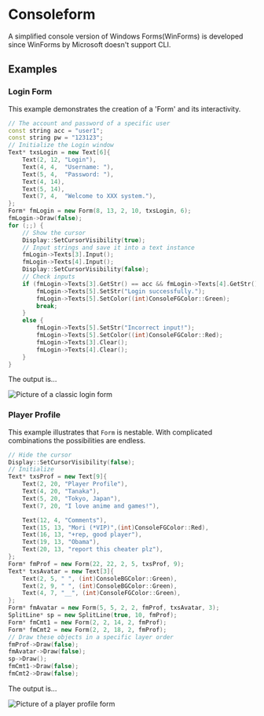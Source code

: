 # Consoleform

A simplified console version of Windows Forms(WinForms) is developed since WinForms by Microsoft doesn't support CLI. 

## Examples
### Login Form
This example demonstrates the creation of a 'Form' and its interactivity. 
```c++
// The account and password of a specific user
const string acc = "user1";
const string pw = "123123";
// Initialize the Login window
Text* txsLogin = new Text[6]{
	Text(2, 12,	"Login"),
	Text(4, 4,	"Username: "),
	Text(5, 4,	"Password: "),
	Text(4, 14),
	Text(5, 14),
	Text(7, 4,	"Welcome to XXX system."),
};
Form* fmLogin = new Form(8, 13, 2, 10, txsLogin, 6);
fmLogin->Draw(false);
for (;;) {
	// Show the cursor
	Display::SetCursorVisibility(true);
	// Input strings and save it into a text instance
	fmLogin->Texts[3].Input();
	fmLogin->Texts[4].Input();
	Display::SetCursorVisibility(false);
	// Check inputs
	if (fmLogin->Texts[3].GetStr() == acc && fmLogin->Texts[4].GetStr() == pw) {
		fmLogin->Texts[5].SetStr("Login successfully.");
		fmLogin->Texts[5].SetColor((int)ConsoleFGColor::Green);
		break;
	}
	else {
		fmLogin->Texts[5].SetStr("Incorrect input!");
		fmLogin->Texts[5].SetColor((int)ConsoleFGColor::Red);
		fmLogin->Texts[3].Clear();
		fmLogin->Texts[4].Clear();
	}
}

```
The output is...

![Picture of a classic login form](https://github.com/bac0id/Consoleform/blob/master/screenshot_example_1.png)

### Player Profile

This example illustrates that `Form` is nestable. With complicated combinations the possibilities are endless.

```C++
// Hide the cursor
Display::SetCursorVisibility(false);
// Initialize
Text* txsProf = new Text[9]{
	Text(2, 20,	"Player Profile"),
	Text(4, 20, "Tanaka"),
	Text(5, 20, "Tokyo, Japan"),
	Text(7, 20, "I love anime and games!"),

	Text(12, 4, "Comments"),
	Text(15, 13, "Mori (*VIP)",(int)ConsoleFGColor::Red),
	Text(16, 13, "+rep, good player"),
	Text(19, 13, "Obama"),
	Text(20, 13, "report this cheater plz"),
};
Form* fmProf = new Form(22, 22, 2, 5, txsProf, 9);
Text* txsAvatar = new Text[3]{
	Text(2, 5, " ", (int)ConsoleBGColor::Green),
	Text(2, 9, " ", (int)ConsoleBGColor::Green),
	Text(4, 7, "__", (int)ConsoleFGColor::Green),
};
Form* fmAvatar = new Form(5, 5, 2, 2, fmProf, txsAvatar, 3);
SplitLine* sp = new SplitLine(true, 10, fmProf);
Form* fmCmt1 = new Form(2, 2, 14, 2, fmProf);
Form* fmCmt2 = new Form(2, 2, 18, 2, fmProf);
// Draw these objects in a specific layer order
fmProf->Draw(false);
fmAvatar->Draw(false);
sp->Draw();
fmCmt1->Draw(false);
fmCmt2->Draw(false);
```
The output is...

![Picture of a player profile form](https://github.com/bac0id/Consoleform/blob/master/screenshot_example_2.png)
